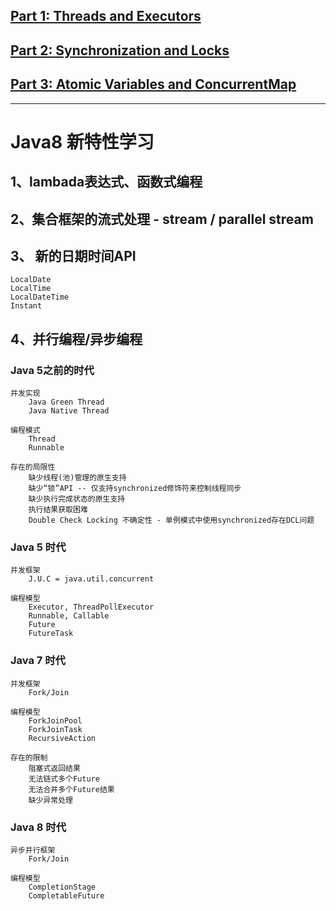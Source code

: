## [Part 1: Threads and Executors](http://winterbe.com/posts/2015/04/07/java8-concurrency-tutorial-thread-executor-examples/)

## [Part 2: Synchronization and Locks](http://winterbe.com/posts/2015/04/30/java8-concurrency-tutorial-synchronized-locks-examples/)

## [Part 3: Atomic Variables and ConcurrentMap](http://winterbe.com/posts/2015/05/22/java8-concurrency-tutorial-atomic-concurrent-map-examples/)


-------


# Java8 新特性学习

## 1、lambada表达式、函数式编程



## 2、集合框架的流式处理 - stream / parallel stream




## 3、 新的日期时间API
	LocalDate
	LocalTime
	LocalDateTime
	Instant


## 4、并行编程/异步编程

### Java 5之前的时代
	并发实现
		Java Green Thread
		Java Native Thread

	编程模式
		Thread
		Runnable
	
	存在的局限性
		缺少线程(池)管理的原生支持
		缺少“锁”API -- 仅支持synchronized修饰符来控制线程同步
		缺少执行完成状态的原生支持
		执行结果获取困难 
		Double Check Locking 不确定性 - 单例模式中使用synchronized存在DCL问题



### Java 5 时代
	并发框架
		J.U.C = java.util.concurrent
	
	编程模型
		Executor, ThreadPollExecutor
		Runnable, Callable
		Future
		FutureTask


### Java 7 时代
	并发框架
		Fork/Join

	编程模型
		ForkJoinPool
		ForkJoinTask
		RecursiveAction

	存在的限制
		阻塞式返回结果
		无法链式多个Future
		无法合并多个Future结果
		缺少异常处理	


### Java 8 时代
	异步并行框架 
		Fork/Join
	
	编程模型
		CompletionStage
		CompletableFuture
		
		


